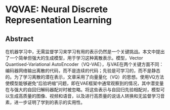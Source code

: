 # VQVAE: Neural Discrete Representation Learning

## Abstract 

在机器学习中，无需监督学习来学习有用的表示仍然是一个关键挑战。本文中提出了一个简单但强大的生成模型，用于学习这种离散表示。模型，Vector Quantised-Variational AutoEncoder（VQ-VAE），与VAE在两个关键方面不同：编码器网络输出离散的代码，而不是连续的代码；先验是可学习的，而不是静态的。为了学习离散的潜在表示，文章采用了向量量化（VQ）的思想。使用VQ方法使模型能够避免“后验坍缩”问题，即在VAE框架中通常观察到的情况，其中潜变量在与强大的自回归解码器配对时被忽略。将这些表示与自回归先验相配对，模型可以生成高质量的图像、视频和语音，以及进行高质量的说话人转换和无监督学习音素，进一步证明了学到的表示的实用性。



